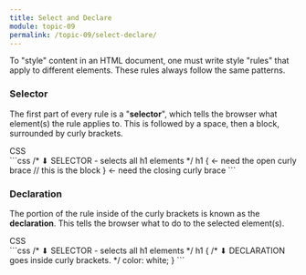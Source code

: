 ```yaml
---
title: Select and Declare
module: topic-09
permalink: /topic-09/select-declare/
---
```


<div class="divider-heading"></div>

To "style" content in an HTML document, one must write style "rules" that apply to different elements. These rules always follow the same patterns.

### Selector

The first part of every rule is a "**selector**", which tells the browser what element(s) the rule applies to. This is followed by a space, then a block, surrounded by curly brackets.

<div class="code-heading">
  <span class="css">CSS</span>
</div>
```css
/* ⬇ SELECTOR - selects all h1 elements */
   h1 { <- need the open curly brace
     // this is the block
   } <- need the closing curly brace
```

### Declaration

The portion of the rule inside of the curly brackets is known as the **declaration**. This tells the browser what to do to the selected element(s).

<div class="code-heading">
  <span class="css">CSS</span>
</div>
```css
/* ⬇ SELECTOR - selects all h1 elements */
   h1 {
     /* ⬇ DECLARATION goes inside curly brackets. */
       color: white;
   }
```
